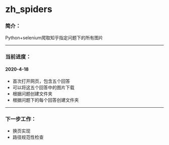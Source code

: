 # zh_spiders

### 简介：

Python+selenium爬取知乎指定问题下的所有图片

---

### 当前进度：

#### 2020-4-18

- 首次打开网页，包含五个回答
- 可以将这五个回答中的图片下载
- 根据问题创建文件夹
- 根据问题下的每个回答创建文件夹

---

### 下一步工作：

- 换页实现
- 路径规范性检查





